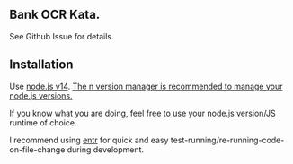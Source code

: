 ## Bank OCR Kata.
See Github Issue for details.

## Installation

Use [node.js v14](https://nodejs.org/en/). [The n version manager is recommended to manage your node.js versions.](https://github.com/tj/n)

If you know what you are doing, feel free to use your node.js version/JS runtime of choice.

I recommend using [entr](http://eradman.com/entrproject/) for quick and easy test-running/re-running-code-on-file-change during development.


